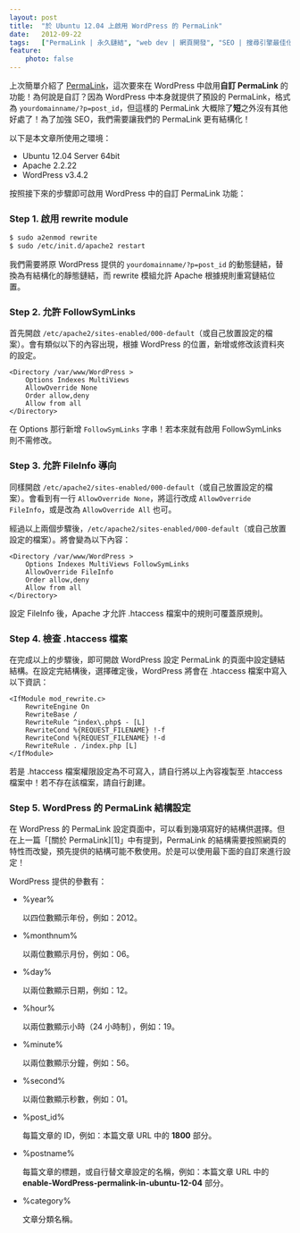 ```yaml
---
layout: post
title:  "於 Ubuntu 12.04 上啟用 WordPress 的 PermaLink"
date:   2012-09-22
tags:   ["PermaLink | 永久鏈結", "web dev | 網頁開發", "SEO | 搜尋引擎最佳化", "Ubuntu", "Linux", "WordPress"]
feature:
    photo: false
---
```


上次簡單介紹了 [PermaLink](http://blog.kuoe0.tw/posts/2012/09/12/about-permalink)，這次要來在 WordPress 中啟用**自訂 PermaLink** 的功能！為何說是自訂？因為 WordPress 中本身就提供了預設的 PermaLink，格式為 `yourdomainname/?p=post_id`，但這樣的 PermaLink 大概除了**短**之外沒有其他好處了！為了加強 SEO，我們需要讓我們的 PermaLink 更有結構化！

以下是本文章所使用之環境：

- Ubuntu 12.04 Server 64bit
- Apache 2.2.22
- WordPress v3.4.2

按照接下來的步驟即可啟用 WordPress 中的自訂 PermaLink 功能：

### Step 1. 啟用 rewrite module

```bash
$ sudo a2enmod rewrite
$ sudo /etc/init.d/apache2 restart
```

我們需要將原 WordPress 提供的 `yourdomainname/?p=post_id` 的動態鏈結，替換為有結構化的靜態鏈結，而 rewrite 模組允許 Apache 根據規則重寫鏈結位置。

### Step 2. 允許 FollowSymLinks

首先開啟 `/etc/apache2/sites-enabled/000-default`（或自己放置設定的檔案）。會有類似以下的內容出現，根據 WordPress 的位置，新增或修改該資料夾的設定。

```
<Directory /var/www/WordPress >
	Options Indexes MultiViews
	AllowOverride None
	Order allow,deny
	Allow from all
</Directory>
```

在 Options 那行新增 `FollowSymLinks` 字串！若本來就有啟用 FollowSymLinks 則不需修改。

### Step 3. 允許 FileInfo 導向

同樣開啟 `/etc/apache2/sites-enabled/000-default`（或自己放置設定的檔案）。會看到有一行 `AllowOverride None`，將這行改成 `AllowOverride FileInfo`，或是改為 `AllowOverride All` 也可。

經過以上兩個步驟後，`/etc/apache2/sites-enabled/000-default`（或自己放置設定的檔案）。將會變為以下內容：

```
<Directory /var/www/WordPress >
	Options Indexes MultiViews FollowSymLinks
	AllowOverride FileInfo
	Order allow,deny
	Allow from all
</Directory>
```

設定 FileInfo 後，Apache 才允許 .htaccess 檔案中的規則可覆蓋原規則。

### Step 4. 檢查 .htaccess 檔案

在完成以上的步驟後，即可開啟 WordPress 設定 PermaLink 的頁面中設定鏈結結構。在設定完結構後，選擇確定後，WordPress 將會在 .htaccess 檔案中寫入以下資訊：

```
<IfModule mod_rewrite.c>
	RewriteEngine On
	RewriteBase /
	RewriteRule ^index\.php$ - [L]
	RewriteCond %{REQUEST_FILENAME} !-f
	RewriteCond %{REQUEST_FILENAME} !-d
	RewriteRule . /index.php [L]
</IfModule>
```

若是 .htaccess 檔案權限設定為不可寫入，請自行將以上內容複製至 .htaccess 檔案中！若不存在該檔案，請自行創建。

### Step 5. WordPress 的 PermaLink 結構設定

在 WordPress 的 PermaLink 設定頁面中，可以看到幾項寫好的結構供選擇。但在上一篇「[關於 PermaLink][1]」中有提到，PermaLink 的結構需要按照網頁的特性而改變，預先提供的結構可能不敷使用。於是可以使用最下面的自訂來進行設定！

WordPress 提供的參數有：

- %year%

	以四位數顯示年份，例如：2012。

- %monthnum%

	以兩位數顯示月份，例如：06。

- %day%

	以兩位數顯示日期，例如：12。

- %hour%

	以兩位數顯示小時（24 小時制），例如：19。
- %minute%

	以兩位數顯示分鐘，例如：56。

- %second%

	以兩位數顯示秒數，例如：01。

- %post_id%

	每篇文章的 ID，例如：本篇文章 URL 中的 **1800** 部分。

- %postname%

	每篇文章的標題，或自行替文章設定的名稱，例如：本篇文章 URL 中的 **enable-WordPress-permalink-in-ubuntu-12-04** 部分。

- %category%

	文章分類名稱。

